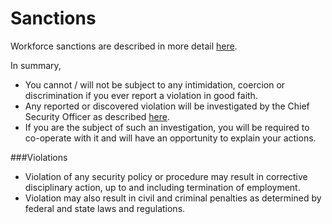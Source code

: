 # Sanctions

Workforce sanctions are described in more detail [here](https://policy.datica.com/#sanctions-of-workforce-responsibilities).

In summary,

- You cannot / will not be subject to any intimidation, coercion or discrimination if you ever report a violation in good faith.
- Any reported or discovered violation will be investigated by the Chief Security Officer as described [here](https://policy.datica.com/#sanctions-of-workforce-responsibilities).
- If you are the subject of such an investigation, you will be required to co-operate with it and will have an opportunity to explain your actions.

###Violations

- Violation of any security policy or procedure may result in corrective disciplinary action, up to and including termination of employment.
- Violation may also result in civil and criminal penalties as determined by federal and state laws and regulations.
